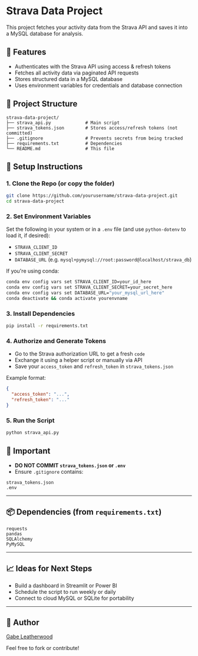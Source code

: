 # Strava Data Project

This project fetches your activity data from the Strava API and saves it into a MySQL database for analysis.

## 🚀 Features
- Authenticates with the Strava API using access & refresh tokens
- Fetches all activity data via paginated API requests
- Stores structured data in a MySQL database
- Uses environment variables for credentials and database connection

## 📁 Project Structure
```
strava-data-project/
├── strava_api.py             # Main script
├── strava_tokens.json        # Stores access/refresh tokens (not committed)
├── .gitignore                # Prevents secrets from being tracked
├── requirements.txt          # Dependencies
└── README.md                 # This file
```

## 🔐 Setup Instructions

### 1. Clone the Repo (or copy the folder)
```bash
git clone https://github.com/yourusername/strava-data-project.git
cd strava-data-project
```

### 2. Set Environment Variables
Set the following in your system or in a `.env` file (and use `python-dotenv` to load it, if desired):
- `STRAVA_CLIENT_ID`
- `STRAVA_CLIENT_SECRET`
- `DATABASE_URL` (e.g. `mysql+pymysql://root:password@localhost/strava_db`)

If you're using conda:
```bash
conda env config vars set STRAVA_CLIENT_ID=your_id_here
conda env config vars set STRAVA_CLIENT_SECRET=your_secret_here
conda env config vars set DATABASE_URL="your_mysql_url_here"
conda deactivate && conda activate yourenvname
```

### 3. Install Dependencies
```bash
pip install -r requirements.txt
```

### 4. Authorize and Generate Tokens
- Go to the Strava authorization URL to get a fresh `code`
- Exchange it using a helper script or manually via API
- Save your `access_token` and `refresh_token` in `strava_tokens.json`

Example format:
```json
{
  "access_token": "...",
  "refresh_token": "..."
}
```

### 5. Run the Script
```bash
python strava_api.py
```

## 🛑 Important
- **DO NOT COMMIT `strava_tokens.json` or `.env`**
- Ensure `.gitignore` contains:
```
strava_tokens.json
.env
```

---

## 📦 Dependencies (from `requirements.txt`)
```text
requests
pandas
SQLAlchemy
PyMySQL
```

---

## 📈 Ideas for Next Steps
- Build a dashboard in Streamlit or Power BI
- Schedule the script to run weekly or daily
- Connect to cloud MySQL or SQLite for portability

---

## 🧠 Author
[Gabe Leatherwood](https://github.com/g-leatherwood)

Feel free to fork or contribute!